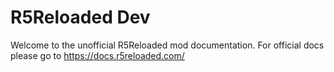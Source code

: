 # R5Reloaded Dev

Welcome to the unofficial R5Reloaded mod documentation. For official docs please go to https://docs.r5reloaded.com/
